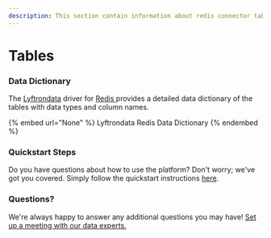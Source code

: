 ```yaml
---
description: This section contain information about redis connector tables information
---
```


# Tables

### Data Dictionary

The [Lyftrondata](https://www.lyftrondata.com/) driver for [Redis](None/)[ ](https://www.lyftrondata.com/integration/redis/)provides a detailed data dictionary of the tables with data types and column names.

{% embed url="None" %}
Lyftrondata Redis Data Dictionary
{% endembed %}

### Quickstart Steps

Do you have questions about how to use the platform? Don't worry; we've got you covered. Simply follow the quickstart instructions [here](../README.md).

### Questions? <a href="#questions" id="questions"></a>

We're always happy to answer any additional questions you may have! [Set up a meeting with our data experts.](https://www.lyftrondata.com/book-a-meeting/)

